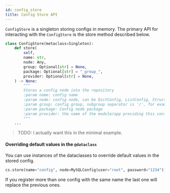 ```yaml
---
id: config_store
title: Config Store API
---
```

`ConfigStore` is a singleton storing configs in memory.
The primary API for interacting with the `ConfigStore` is the store method described below.

```python
class ConfigStore(metaclass=Singleton):
    def store(
        self,
        name: str,
        node: Any,
        group: Optional[str] = None,
        package: Optional[str] = "_group_",
        provider: Optional[str] = None,
    ) -> None:
        """
        Stores a config node into the repository
        :param name: config name
        :param node: config node, can be DictConfig, ListConfig, Structured configs and even dict and list
        :param group: config group, subgroup separator is '/', for example hydra/launcher
        :param package: Config node package
        :param provider: the name of the module/app providing this config. Helps debugging.
        """
    ...
```


> TODO: I actually want this in the minimal example.
#### Overriding default values in the `@dataclass`
You can use instances of the dataclasses to override default values in the stored config.
```python
cs.store(name="config", node=MySQLConfig(user="root", password="1234"))
```
If you register more than one config with the same name the last one will replace the previous ones.
